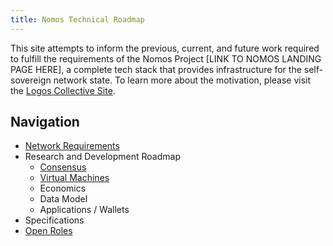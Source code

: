 ```yaml
---
title: Nomos Technical Roadmap
---
```

This site attempts to inform the previous, current, and future work required to fulfill the requirements of the Nomos Project [LINK TO NOMOS LANDING PAGE HERE], a complete tech stack that provides infrastructure for the self-sovereign network state. To learn more about the motivation, please visit the [Logos Collective Site](https://logos.co).

## Navigation
- [Network Requirements](requirements/overview.md)
- Research and Development Roadmap
	- [Consensus](roadmap/consensus/overview.md)
	- [Virtual Machines](roadmap/virtual-machines/overview.md)
	- Economics
	- Data Model
	- Applications / Wallets
- Specifications
- [Open Roles](tags/role)

